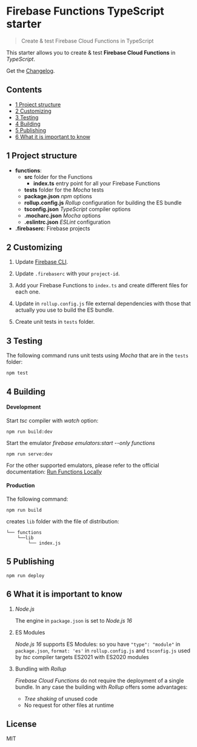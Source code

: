 # Firebase Functions TypeScript starter

> Create & test Firebase Cloud Functions in TypeScript

This starter allows you to create & test **Firebase Cloud Functions** in _TypeScript_.

Get the [Changelog](https://github.com/robisim74/firebase-functions-typescript-starter/blob/master/CHANGELOG.md).

## Contents

- [1 Project structure](#1)
- [2 Customizing](#2)
- [3 Testing](#3)
- [4 Building](#4)
- [5 Publishing](#5)
- [6 What it is important to know](#6)

## <a name="1"></a>1 Project structure

- **functions**:
  - **src** folder for the Functions
    - **index.ts** entry point for all your Firebase Functions
  - **tests** folder for the _Mocha_ tests
  - **package.json** _npm_ options
  - **rollup.config.js** _Rollup_ configuration for building the ES bundle
  - **tsconfig.json** _TypeScript_ compiler options
  - **.mocharc.json** _Mocha_ options
  - **.eslintrc.json** _ESLint_ configuration
- **.firebaserc**: Firebase projects

## <a name="2"></a>2 Customizing

1. Update [Firebase CLI](https://github.com/firebase/firebase-tools).

2. Update `.firebaserc` with your `project-id`.

3. Add your Firebase Functions to `index.ts` and create different files for each one.

4. Update in `rollup.config.js` file external dependencies with those that actually you use to build the ES bundle.

5. Create unit tests in `tests` folder.

## <a name="3"></a>3 Testing

The following command runs unit tests using _Mocha_ that are in the `tests` folder:

```Shell
npm test
```

## <a name="4"></a>4 Building

#### Development

Start _tsc_ compiler with _watch_ option:

```Shell
npm run build:dev
```

Start the emulator _firebase emulators:start --only functions_

```Shell
npm run serve:dev
```

For the other supported emulators, please refer to the official documentation: [
Run Functions Locally](https://firebase.google.com/docs/functions/local-emulator)

#### Production

The following command:

```Shell
npm run build
```

creates `lib` folder with the file of distribution:

```
└── functions
    └──lib
        └── index.js
```

## <a name="5"></a>5 Publishing

```Shell
npm run deploy
```

## <a name="6"></a>6 What it is important to know

1. _Node.js_

   The engine in `package.json` is set to _Node.js 16_

2. ES Modules

   _Node.js 16_ supports ES Modules: so you have `"type": "module"` in `package.json`, `format: 'es'` in `rollup.config.js` and `tsconfig.js` used by _tsc_ compiler targets ES2021 with ES2020 modules

3. Bundling with _Rollup_

   _Firebase Cloud Functions_ do not require the deployment of a single bundle. In any case the building with _Rollup_ offers some advantages:

   - _Tree shaking_ of unused code
   - No request for other files at runtime

## License

MIT
